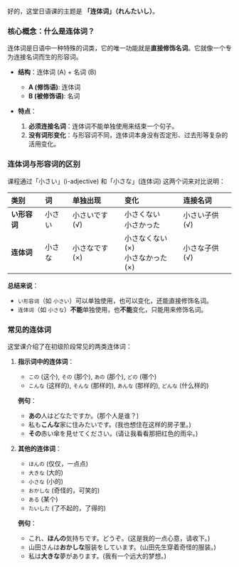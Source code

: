 
好的，这堂日语课的主题是 **「连体词」（れんたいし）**。

### **核心概念：什么是连体词？**

连体词是日语中一种特殊的词类，它的唯一功能就是**直接修饰名词**。它就像一个专为连接名词而生的形容词。

*   **结构**：连体词 (A) + 名词 (B)
    *   **A (修饰语)**: 连体词
    *   **B (被修饰语)**: 名词

*   **特点**：
    1.  **必须连接名词**：连体词不能单独使用来结束一个句子。
    2.  **没有词形变化**：与形容词不同，连体词本身没有否定形、过去形等复杂的活用变化。

### **连体词与形容词的区别**

课程通过「小さい」(i-adjective) 和「小さな」(连体词) 这两个词来对比说明：

| 类别 | 词 | 单独出现 | 变化 | 连接名词 |
| :--- | :--- | :--- | :--- | :--- |
| **い形容词** | 小さい | 小さいです (√) | 小さくない<br>小さかった | 小さい子供 (√) |
| **连体词** | 小さな | 小さなです (×) | 小さなくない (×)<br>小さなかった (×) | 小さな子供 (√) |

**总结来说**：

*   `い形容词`（如 `小さい`）可以单独使用，也可以变化，还能直接修饰名词。
*   `连体词`（如 `小さな`）**不能**单独使用，也**不能**变化，只能用来修饰名词。

### **常见的连体词**

这堂课介绍了在初级阶段常见的两类连体词：

1.  **指示词中的连体词**：
    *   `この` (这个), `その` (那个), `あの` (那个), `どの` (哪个)
    *   `こんな` (这样的), `そんな` (那样的), `あんな` (那样的), `どんな` (什么样的)

    **例句**：
    *   **あの**人はどなたですか。(那个人是谁？)
    *   私も**こんな**家に住みたいです。(我也想住在这样的房子里。)
    *   **その**赤い傘を見せてください。(请让我看看那把红色的雨伞。)

2.  **其他的连体词**：
    *   `ほんの` (仅仅，一点点)
    *   `大きな` (大的)
    *   `小さな` (小的)
    *   `おかしな` (奇怪的，可笑的)
    *   `ある` (某个)
    *   `たいした` (了不起的，了得的)

    **例句**：
    *   これ、**ほんの**気持ちです。どうぞ。(这是我的一点心意，请收下。)
    *   山田さんは**おかしな**服装をしています。(山田先生穿着奇怪的服装。)
    *   私は**大きな**夢があります。(我有一个远大的梦想。)
